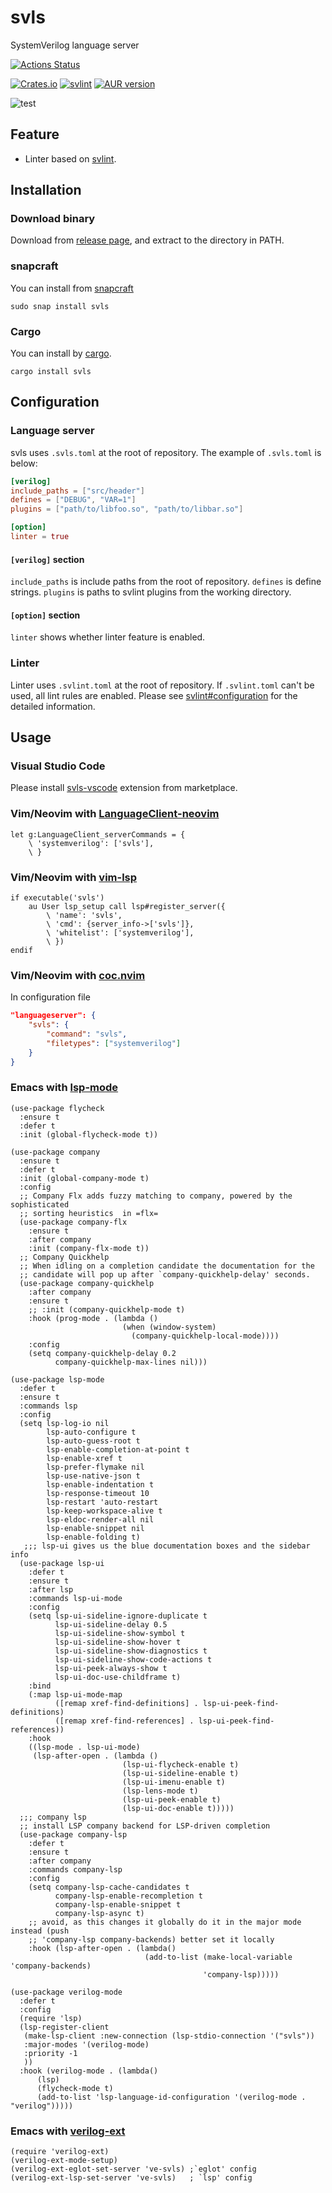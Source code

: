 # svls

SystemVerilog language server

[![Actions Status](https://github.com/dalance/svls/workflows/Regression/badge.svg)](https://github.com/dalance/svls/actions)

[![Crates.io](https://img.shields.io/crates/v/svls.svg)](https://crates.io/crates/svls)
[![svlint](https://snapcraft.io/svls/badge.svg)](https://snapcraft.io/svls)
[![AUR version](https://img.shields.io/aur/version/svls?logo=Arch-Linux)](https://aur.archlinux.org/packages/svls/)

![test](https://user-images.githubusercontent.com/4331004/68925756-23478f00-07c7-11ea-84f3-2afd23ed2764.gif)

## Feature

* Linter based on [svlint](https://github.com/dalance/svlint).

## Installation

### Download binary

Download from [release page](https://github.com/dalance/svls/releases/latest), and extract to the directory in PATH.

### snapcraft

You can install from [snapcraft](https://snapcraft.io/svls)

```
sudo snap install svls
```

### Cargo

You can install by [cargo](https://crates.io/crates/svls).

```
cargo install svls
```

## Configuration

### Language server

svls uses `.svls.toml` at the root of repository.
The example of `.svls.toml` is below:

```toml
[verilog]
include_paths = ["src/header"]
defines = ["DEBUG", "VAR=1"]
plugins = ["path/to/libfoo.so", "path/to/libbar.so"]

[option]
linter = true
```

#### `[verilog]` section

`include_paths` is include paths from the root of repository.
`defines` is define strings.
`plugins` is paths to svlint plugins from the working directory.

#### `[option]` section

`linter` shows whether linter feature is enabled.

### Linter

Linter uses `.svlint.toml` at the root of repository.
If `.svlint.toml` can't be used, all lint rules are enabled.
Please see [svlint#configuration](https://github.com/dalance/svlint/blob/master/MANUAL.md#configuration) for the detailed information.

## Usage

### Visual Studio Code

Please install [svls-vscode](https://marketplace.visualstudio.com/items?itemName=dalance.svls-vscode) extension from marketplace.

### Vim/Neovim with [LanguageClient-neovim](https://github.com/autozimu/LanguageClient-neovim)

```viml
let g:LanguageClient_serverCommands = {
    \ 'systemverilog': ['svls'],
    \ }
```

### Vim/Neovim with [vim-lsp](https://github.com/prabirshrestha/vim-lsp)

```viml
if executable('svls')
    au User lsp_setup call lsp#register_server({
        \ 'name': 'svls',
        \ 'cmd': {server_info->['svls']},
        \ 'whitelist': ['systemverilog'],
        \ })
endif
```

### Vim/Neovim with [coc.nvim](https://github.com/neoclide/coc.nvim)

In configuration file
```json
"languageserver": {
    "svls": {
        "command": "svls",
        "filetypes": ["systemverilog"]
    }
}
```

### Emacs with [lsp-mode](https://github.com/emacs-lsp/lsp-mode)

```emacs-lisp
(use-package flycheck
  :ensure t
  :defer t
  :init (global-flycheck-mode t))

(use-package company
  :ensure t
  :defer t
  :init (global-company-mode t)
  :config
  ;; Company Flx adds fuzzy matching to company, powered by the sophisticated
  ;; sorting heuristics  in =flx=
  (use-package company-flx
    :ensure t
    :after company
    :init (company-flx-mode t))
  ;; Company Quickhelp
  ;; When idling on a completion candidate the documentation for the
  ;; candidate will pop up after `company-quickhelp-delay' seconds.
  (use-package company-quickhelp
    :after company
    :ensure t
    ;; :init (company-quickhelp-mode t)
    :hook (prog-mode . (lambda ()
                         (when (window-system)
                           (company-quickhelp-local-mode))))
    :config
    (setq company-quickhelp-delay 0.2
          company-quickhelp-max-lines nil)))

(use-package lsp-mode
  :defer t
  :ensure t
  :commands lsp
  :config
  (setq lsp-log-io nil
        lsp-auto-configure t
        lsp-auto-guess-root t
        lsp-enable-completion-at-point t
        lsp-enable-xref t
        lsp-prefer-flymake nil
        lsp-use-native-json t
        lsp-enable-indentation t
        lsp-response-timeout 10
        lsp-restart 'auto-restart
        lsp-keep-workspace-alive t
        lsp-eldoc-render-all nil
        lsp-enable-snippet nil
        lsp-enable-folding t)
   ;;; lsp-ui gives us the blue documentation boxes and the sidebar info
  (use-package lsp-ui
    :defer t
    :ensure t
    :after lsp
    :commands lsp-ui-mode
    :config
    (setq lsp-ui-sideline-ignore-duplicate t
          lsp-ui-sideline-delay 0.5
          lsp-ui-sideline-show-symbol t
          lsp-ui-sideline-show-hover t
          lsp-ui-sideline-show-diagnostics t
          lsp-ui-sideline-show-code-actions t
          lsp-ui-peek-always-show t
          lsp-ui-doc-use-childframe t)
    :bind
    (:map lsp-ui-mode-map
          ([remap xref-find-definitions] . lsp-ui-peek-find-definitions)
          ([remap xref-find-references] . lsp-ui-peek-find-references))
    :hook
    ((lsp-mode . lsp-ui-mode)
     (lsp-after-open . (lambda ()
                         (lsp-ui-flycheck-enable t)
                         (lsp-ui-sideline-enable t)
                         (lsp-ui-imenu-enable t)
                         (lsp-lens-mode t)
                         (lsp-ui-peek-enable t)
                         (lsp-ui-doc-enable t)))))
  ;;; company lsp
  ;; install LSP company backend for LSP-driven completion
  (use-package company-lsp
    :defer t
    :ensure t
    :after company
    :commands company-lsp
    :config
    (setq company-lsp-cache-candidates t
          company-lsp-enable-recompletion t
          company-lsp-enable-snippet t
          company-lsp-async t)
    ;; avoid, as this changes it globally do it in the major mode instead (push
    ;; 'company-lsp company-backends) better set it locally
    :hook (lsp-after-open . (lambda()
                              (add-to-list (make-local-variable 'company-backends)
                                           'company-lsp)))))

(use-package verilog-mode
  :defer t
  :config
  (require 'lsp)
  (lsp-register-client
   (make-lsp-client :new-connection (lsp-stdio-connection '("svls"))
   :major-modes '(verilog-mode)
   :priority -1
   ))
  :hook (verilog-mode . (lambda()
      (lsp)
      (flycheck-mode t)
      (add-to-list 'lsp-language-id-configuration '(verilog-mode . "verilog")))))
```

### Emacs with [verilog-ext](https://github.com/gmlarumbe/verilog-ext)

```elisp
(require 'verilog-ext)
(verilog-ext-mode-setup)
(verilog-ext-eglot-set-server 've-svls) ;`eglot' config
(verilog-ext-lsp-set-server 've-svls)   ; `lsp' config
```

